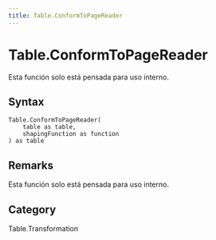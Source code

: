 ```yaml
---
title: Table.ConformToPageReader
---
```


# Table.ConformToPageReader


Esta función solo está pensada para uso interno.


## Syntax

```powerquery
Table.ConformToPageReader(
    table as table,
    shapingFunction as function
) as table
```


## Remarks

Esta función solo está pensada para uso interno.



## Category
Table.Transformation
